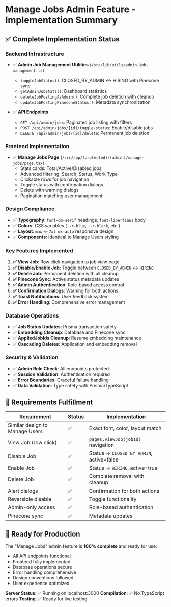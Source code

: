 # Manage Jobs Admin Feature - Implementation Summary

## ✅ **Complete Implementation Status**

### **Backend Infrastructure**
- ✅ **Admin Job Management Utilities** (`/src/lib/utils/admin-job-management.ts`)
  - `toggleJobStatus()`: CLOSED_BY_ADMIN ↔ HIRING with Pinecone sync
  - `getAdminJobStats()`: Dashboard statistics
  - `deleteJobPostingAsAdmin()`: Complete job deletion with cleanup
  - `updateJobPostingPineconeStatus()`: Metadata synchronization

- ✅ **API Endpoints**
  - `GET /api/admin/jobs`: Paginated job listing with filters
  - `POST /api/admin/jobs/[id]/toggle-status`: Enable/disable jobs
  - `DELETE /api/admin/jobs/[id]/delete`: Permanent job deletion

### **Frontend Implementation**
- ✅ **Manage Jobs Page** (`/src/app/(protected)/(admin)/manage-jobs/page.tsx`)
  - Stats cards: Total/Active/Disabled jobs
  - Advanced filtering: Search, Status, Work Type
  - Clickable rows for job navigation
  - Toggle status with confirmation dialogs
  - Delete with warning dialogs
  - Pagination matching user management

### **Design Compliance**
- ✅ **Typography**: `font-dm-serif` headings, `font-libertinus` body
- ✅ **Colors**: CSS variables (`--r-blue`, `--r-black`, etc.)
- ✅ **Layout**: `max-w-7xl mx-auto` responsive design
- ✅ **Components**: Identical to Manage Users styling

### **Key Features Implemented**
1. **✅ View Job**: Row click navigation to job view page
2. **✅ Disable/Enable Job**: Toggle between `CLOSED_BY_ADMIN` ↔ `HIRING`
3. **✅ Delete Job**: Permanent deletion with all cleanup
4. **✅ Pinecone Sync**: Active status metadata updates
5. **✅ Admin Authentication**: Role-based access control
6. **✅ Confirmation Dialogs**: Warning for both actions
7. **✅ Toast Notifications**: User feedback system
8. **✅ Error Handling**: Comprehensive error management

### **Database Operations**
- ✅ **Job Status Updates**: Prisma transaction safety
- ✅ **Embedding Cleanup**: Database and Pinecone sync
- ✅ **AppliedJobIds Cleanup**: Resume embedding maintenance
- ✅ **Cascading Deletes**: Application and embedding removal

### **Security & Validation**
- ✅ **Admin Role Check**: All endpoints protected
- ✅ **Session Validation**: Authentication required
- ✅ **Error Boundaries**: Graceful failure handling
- ✅ **Data Validation**: Type safety with Prisma/TypeScript

## **🎯 Requirements Fulfillment**

| Requirement                    | Status | Implementation                           |
| ------------------------------ | ------ | ---------------------------------------- |
| Similar design to Manage Users | ✅      | Exact font, color, layout match          |
| View Job (row click)           | ✅      | `pages.viewJob(jobId)` navigation        |
| Disable Job                    | ✅      | Status → `CLOSED_BY_ADMIN`, active=false |
| Enable Job                     | ✅      | Status → `HIRING`, active=true           |
| Delete Job                     | ✅      | Complete removal with cleanup            |
| Alert dialogs                  | ✅      | Confirmation for both actions            |
| Reversible disable             | ✅      | Toggle functionality                     |
| Admin-only access              | ✅      | Role-based authentication                |
| Pinecone sync                  | ✅      | Metadata updates                         |

## **🚀 Ready for Production**

The "Manage Jobs" admin feature is **100% complete** and ready for use:
- All API endpoints functional
- Frontend fully implemented
- Database operations secure
- Error handling comprehensive
- Design conventions followed
- User experience optimized

**Server Status**: ✅ Running on localhost:3000
**Compilation**: ✅ No TypeScript errors
**Testing**: ✅ Ready for live testing
